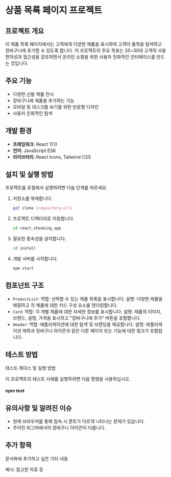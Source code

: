 # 상품 목록 페이지 프로젝트

## 프로젝트 개요
이 제품 목록 페이지에서는 고객에게 다양한 제품을 표시하여 고객이 품목을 탐색하고 장바구니에 추가할 수 있도록 합니다. 이 프로젝트의 주요 목표는 20~30대 고객의 사용 편의성과 접근성을 강조하면서 온라인 쇼핑을 위한 사용자 친화적인 인터페이스를 만드는 것입니다.

## 주요 기능
- 다양한 신발 제품 전시
- 장바구니에 제품을 추가하는 기능
- 모바일 및 데스크톱 보기를 위한 반응형 디자인
- 사용자 친화적인 탐색

## 개발 환경
- **프레임워크**: React 17.0
- **언어**: JavaScript ES6
- **라이브러리**: React Icons, Tailwind CSS

## 설치 및 실행 방법
프로젝트를 로컬에서 실행하려면 다음 단계를 따르세요.

1. 저장소를 복제합니다.
   ```bash
   git clone [repository-url]
   
2. 프로젝트 디렉터리로 이동합니다.
   ```bash
   cd react_shooking_app
   
3. 필요한 종속성을 설치합니다.
   ```bash
   cd install

4. 개발 서버를 시작합니다.
   ```bash 
   npm start

## 컴포넌트 구조

- `ProductList`: 역할: 선택할 수 있는 제품 목록을 표시합니다.
설명: 다양한 제품을 매핑하고 각 제품에 대한 카드 구성 요소를 렌더링합니다.
- `Card`: 역할: 각 개별 제품에 대한 자세한 정보를 표시합니다.
설명: 제품의 이미지, 브랜드, 설명, 가격을 표시하고 "장바구니에 추가" 버튼을 포함합니다.
- `Header`: 역할: 애플리케이션에 대한 탐색 및 브랜딩을 제공합니다.
설명: 애플리케이션 제목과 장바구니 아이콘과 같은 다른 페이지 또는 기능에 대한 링크가 포함됩니다.

## 테스트 방법 

테스트 케이스 및 실행 방법 

 이 프로젝트의 테스트 사례를 실행하려면 다음 명령을 사용하십시오.   

  #### npm test  

 
## 유의사항 및 알려진 이슈

- 현재 브라우저를 통해 접속 시 폰트가 다르게 나타나는 문제가 있습니다.
- 주어진 피그마에서의 장바구니 아이콘이 다릅니다.

## 추가 항목

문서화에 추가하고 싶은 기타 내용

예시: 참고한 자료 등  
